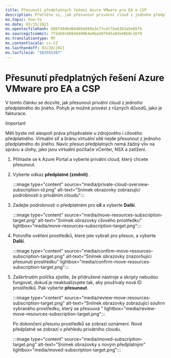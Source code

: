 ```yaml
---
title: Přesunutí předplatných řešení Azure VMware pro EA a CSP
description: Přečtěte si, jak přesunout privátní cloud z jednoho předplatného do jiného. Pohyb je možné provést z různých důvodů, jako je fakturace.
ms.topic: how-to
ms.date: 03/15/2021
ms.openlocfilehash: 608f46dbd84d6bb899a3e7fcd1f8a63b3a5e85fb
ms.sourcegitcommit: 772eb9c6684dd4864e0ba507945a83e48b8c16f0
ms.translationtype: MT
ms.contentlocale: cs-CZ
ms.lasthandoff: 03/20/2021
ms.locfileid: "103555387"
---
```

# <a name="move-ea-and-csp-azure-vmware-solution-subscriptions"></a>Přesunutí předplatných řešení Azure VMware pro EA a CSP

V tomto článku se dozvíte, jak přesunout privátní cloud z jednoho předplatného do jiného. Pohyb je možné provést z různých důvodů, jako je fakturace. 

>[!IMPORTANT]
>Měli byste mít alespoň práva přispěvatele u zdrojového i cílového předplatného. Virtuální síť a bránu virtuální sítě nejde přesunout z jednoho předplatného do jiného. Navíc přesun předplatných nemá žádný vliv na správu a úlohy, jako jsou virtuální počítače vCenter, NSX a zatížení.

1. Přihlaste se k Azure Portal a vyberte privátní cloud, který chcete přesunout.

1. Vyberte odkaz **předplatné (změnit)** .

   :::image type="content" source="media/private-cloud-overview-subscription-id.png" alt-text="Snímek obrazovky zobrazující podrobnosti o privátním cloudu":::

1. Zadejte podrobnosti o předplatném pro **cíl** a vyberte **Další**.

   :::image type="content" source="media/move-resources-subscription-target.png" alt-text="Snímek obrazovky cílového prostředku" lightbox="media/move-resources-subscription-target.png":::

1. Potvrďte ověření prostředků, které jste vybrali pro přesun, a vyberte **Další**. 

   :::image type="content" source="media/confirm-move-resources-subscription-target.png" alt-text="Snímek obrazovky znázorňující přesunutí prostředku" lightbox="media/confirm-move-resources-subscription-target.png":::

1. Zaškrtnutím políčka zjistíte, že přidružené nástroje a skripty nebudou fungovat, dokud je neaktualizujete tak, aby používaly nová ID prostředků. Pak vyberte **přesunout**.

   :::image type="content" source="media/review-move-resources-subscription-target.png" alt-text="Snímek obrazovky zobrazující souhrn vybraného prostředku, který se přesouvá " lightbox="media/review-move-resources-subscription-target.png":::

   Po dokončení přesunu prostředků se zobrazí oznámení. Nové předplatné se zobrazí v přehledu privátního cloudu.

   :::image type="content" source="media/moved-subscription-target.png" alt-text="Snímek obrazovky s novým předplatným" lightbox="media/moved-subscription-target.png":::

